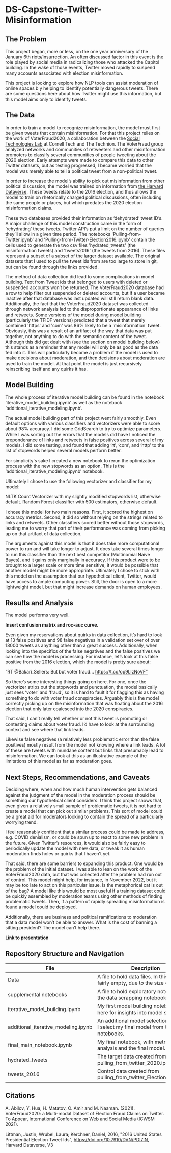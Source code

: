 # DS-Capstone-Twitter-Misinformation

## The Problem

This project began, more or less, on the one year anniversary of the January 6th riots/insurrection. An often discussed factor in this event is the role played by social media in radicalizing those who attacked the Capitol building. In the wake of those events, Twitter moved rapidly to suspend many accounts associated with election misinformation.

This project is looking to explore how NLP tools can assist moderation of online spaces b y helping to identify potentially dangerous tweets. There are some questions here about how Twitter might use this information, but this model aims only to identify tweets.

## The Data

In order to train a model to recognize misinformation, the model must first be given tweets that contain misinformation. For that this project relies on the work of VoterFraud2020, a collaboration between the [Social Technologies Lab](https://s.tech.cornell.edu/) at Cornell Tech and The Technion. The VoterFraud group analyzed networks and communities of retweeters and other misinformation promoters to classify several communities of people tweeting about the 2020 election. Early attempts were made to compare this data to other Twitter datasets, but as testing progressed, I became worried that the model was merely able to tell a political tweet from a non-political tweet.

In order to increase the model’s ability to pick out misinformation from other political discussion, the model was trained on information from [the Harvard Dataverse](https://doi.org/10.7910/DVN/PDI7IN). These tweets relate to the 2016 election, and thus allows the model to train on rhetorically charged political discussions, often including the same people or places, but which predates the 2020 election misinformation claims.

These two databases provided their information as ‘dehydrated’ tweet ID’s. A major challenge of this model construction came in the form of ‘rehydrating’ these tweets. Twitter API’s put a limit on the number of queries they’ll allow in a given time period.  The notebooks 'Pulling-from-Twitter.ipynb' and 'Pulling-from-Twitter-Election2016.ipynb' contain the cells used to generate the two csv files 'hydrated_tweets' (the misinformation tweets) and 'tweets2016' (the tweets from 2016). These files represent a subset of a subset of the larger dataset available. The original datasets that I used to pull the tweet ids from are too large to store in git, but can be found through the links provided.

The method of data collection did lead to some complications in model building. Text from Tweet ids that belonged to users with deleted or suspended accounts won’t be returned. The VoterFraud2020 database had a row to help filter out suspended or deleted accounts, but if a user became inactive after that database was last updated will still return blank data. Additionally, the fact that the VoterFraud2020 dataset was collected through network analysis led to the disproportionate appearance of links and retweets. Some versions of the model during model building (particularly the TFIDF versions) predicted that a tweet that merely contained 'https' and 'com' was 86% likely to be a 'misinformation' tweet. Obviously, this was a result of an artifact of the way that data was put together, not anything to do with the semantic content of the tweet. Although this did get dealt with (see the section on model building below) this stands as a reminder that any model will only be as good as the data fed into it.  This will particularly become a problem if the model is used to make decisions about moderation, and then decisions about moderation are used to train the model. At that point the model is just recursively reinscribing itself and any quirks it has.

## Model Building

The whole process of iterative model building can be found in the notebook ‘iterative_model_building.ipynb’ as well as the notebook ‘additional_iterative_modeling.ipynb’.

The actual model building part of this project went fairly smoothly. Even default options with various classifiers and vectorizers were able to score about 98% accuracy. I did some GridSearch to try to optimize parameters. While I was sorting out the errors that the models did have I noticed the preponderance of links and retweets in false positives across several of my models. I did some testing, and found that adding ‘rt’, ‘com’, and ‘http’ to the list of stopwords helped several models perform better. 

For simplicity's sake I created a new notebook to rerun the optimization process with the new stopwords as an option. This is the ‘additional_iterative_modeling.ipynb’ notebook. 

Ultimately I chose to use the following vectorizer and classifier for my model:

NLTK Count Vectorizer with my slightly modified stopwords list, otherwise default. 
Random Forest classifier with 500 estimators, otherwise default.  

I chose this model for two main reasons. First, it scored the highest on accuracy metrics. Second, it did so without relying on the strings related to links and retweets. Other classifiers scored better without those stopwords, leading me to worry that part of their performance was coming from picking up on that artifact of data collection. 

The arguments against this model is that it does take more computational power to run and will take longer to adjust. It does take several times longer to run this classifier than the next best competitor (Multinomial Naive Bayes), and it gains only marginally in accuracy. If this product were to be brought to a larger scale or more time sensitive, it would be possible that another model might be more appropriate. Ultimately I chose to stick with this model on the assumption that our hypothetical client, Twitter, would have access to ample computing power. Still, the door is open to a more lightweight model, but that might increase demands on human employees. 

## Results and Analysis
The model performs very well.

**Insert confusion matrix and roc-auc curve.**

Even given my reservations about quirks in data collection, it’s hard to look at 13 false positives and 98 false negatives in a validation set over of over 18000 tweets as anything other than a great success. Additionally, when looking into the specifics of the false negatives and the false positives we can see how the model is processing. For instance, let’s look at this false positive from the 2016 election, which the model is pretty sure about: 

“RT @Bakari_Sellers: But but voter fraud… https://t.co/op9LlzNoVF”

So there’s some interesting things going on here. For one, once the vectorizer strips out the stopwords and punctuation, the model basically just sees ‘voter’ and  ‘fraud’, so it is hard to fault it for flagging this as having something to do with voter fraud conspiracies.  Arguably this is the model correctly picking up on the misinformation that was floating about the 2016 election that only later coalesced into the 2020 conspiracies. 

That said, I can’t really tell whether or not this tweet is promoting or contesting claims about voter fraud. I’d have to look at the surrounding context and see where that link leads. 

Likewise false negatives (a relatively less problematic error than the false positives) mostly result from the model not knowing where a link leads. A lot of these are tweets with mundane content but links that presumably lead to misinformation. We can look at this as an illustrative example of the limitations of this model as far as moderation goes. 


## Next Steps, Recommendations, and Caveats

Deciding where, when and how much human intervention gets balanced against the judgment of the model in the moderation process should be something our hypothetical client considers. I think this project shows that, even given a relatively small sample of problematic tweets, it is not hard to create a model that can pick out similar problems. This sort of model could be a great aid for moderators looking to contain the spread of a particularly worrying trend. 

I feel reasonably confident that a similar process could be made to address, e.g. COVID denialism, or could be spun up to react to some new problem in the future. Given Twitter’s resources, it would also be fairly easy to periodically update the model with new data, or tweak it as human moderation finds holes or quirks that I haven’t yet.  

That said, there are some barriers to expanding this product. One would be the problem of the initial dataset. I was able to lean on the work of the VoterFraud2020 data, but that was collected after the problem had run out of control. This model might help, for instance, in November 2022, but it may be too late to act on this particular issue. Is the metaphorical cat is out of the bag? A model like this would be most useful if a training dataset could be quickly assembled by moderation teams using other methods of finding problematic tweets. Then, if a pattern of rapidly spreading misinformation is found a model could be deployed.

Additionally, there are business and political ramifications to moderation that a data model won’t be able to answer. What is the cost of banning a sitting president? The model can’t help there. 


**Link to presentation**

## Repository Structure and Navigation

| File                                | Description                                                                              |
| ----------------------------------- | ---------------------------------------------------------------------------------------- |
| Data                                | A file to hold data files. In this repo it's fairly empty, due to the size of the files. |
| supplemental notebooks              | A file to hold exploratory notebooks and the data scrapping notebooks.                   |
| iterative_model_building.ipynb      | My first model building notebook. Look here for insights into model selection.           |
| additional_iterative_modeling.ipynb | An additional model selection notebook. I select my final model from this notebooks.     |
| final_main_notebook.ipynb           | My final notebook, with metrics and analysis and the final model.                        |
| hydrated_tweets                     | The target data created from pulling_from_twitter_2020.ipynb                             |
| tweets_2016                         | Control data created from pulling_from_twitter_Election2016.ipynb                        |

 

## Citations

A. Abilov, Y. Hua, H. Matatov, O. Amir and M. Naaman. (2021). VoterFraud2020: a Multi-modal Dataset of Election Fraud Claims on Twitter. To Appear, International Conference on Web and Social Media (ICWSM 2021).

Littman, Justin; Wrubel, Laura; Kerchner, Daniel, 2016, "2016 United States Presidential Election Tweet Ids", https://doi.org/10.7910/DVN/PDI7IN, Harvard Dataverse, V3

